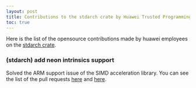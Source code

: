 ```yaml
---
layout: post
title: Contributions to the stdarch crate by Huawei Trusted Programming 
toc: true
---
```


Here is the list of the opensource contributions made by huawei employees on the [stdarch crate](https://github.com/rust-lang/stdarch).

### (stdarch) add neon intrinsics support

Solved the ARM support issue of the SIMD acceleration library. You can see the list of the pull requests [here](https://github.com/rust-lang/stdarch/pulls?q=is%3Apr+is%3Amerged+neon+author%3ASparrowLii) and [here](https://github.com/rust-lang/stdarch/pulls?q=is%3Apr+is%3Amerged+neon+author%3ASureChen).
